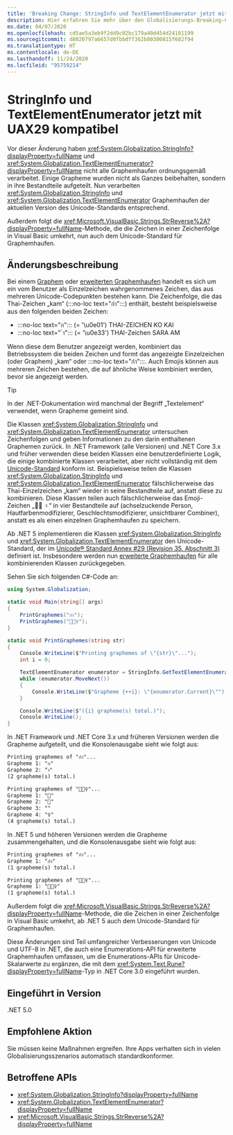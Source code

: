 ```yaml
---
title: 'Breaking Change: StringInfo und TextElementEnumerator jetzt mit UAX29 kompatibel'
description: Hier erfahren Sie mehr über den Globalisierungs-Breaking-Change in .NET 5.0, bei dem StringInfo und TextElementEnumerator die Graphemcluster gemäß der aktuellen Version des Unicode-Standards verarbeiten.
ms.date: 04/07/2020
ms.openlocfilehash: cd5ae5a3eb9f2dd9c02bc179a40d454d24101199
ms.sourcegitcommit: d8020797a6657d0fbbdff362b80300815f682f94
ms.translationtype: HT
ms.contentlocale: de-DE
ms.lasthandoff: 11/24/2020
ms.locfileid: "95759214"
---
```

# <a name="stringinfo-and-textelementenumerator-are-now-uax29-compliant"></a>StringInfo und TextElementEnumerator jetzt mit UAX29 kompatibel

Vor dieser Änderung haben <xref:System.Globalization.StringInfo?displayProperty=fullName> und <xref:System.Globalization.TextElementEnumerator?displayProperty=fullName> nicht alle Graphemhaufen ordnungsgemäß verarbeitet. Einige Grapheme wurden nicht als Ganzes beibehalten, sondern in ihre Bestandteile aufgeteilt. Nun verarbeiten <xref:System.Globalization.StringInfo> und <xref:System.Globalization.TextElementEnumerator> Graphemhaufen der aktuellen Version des Unicode-Standards entsprechend.

Außerdem folgt die <xref:Microsoft.VisualBasic.Strings.StrReverse%2A?displayProperty=fullName>-Methode, die die Zeichen in einer Zeichenfolge in Visual Basic umkehrt, nun auch dem Unicode-Standard für Graphemhaufen.

## <a name="change-description"></a>Änderungsbeschreibung

Bei einem [Graphem](https://www.unicode.org/glossary/#grapheme) oder [erweiterten Graphemhaufen](https://www.unicode.org/glossary/#extended_grapheme_cluster) handelt es sich um ein vom Benutzer als Einzelzeichen wahrgenommenes Zeichen, das aus mehreren Unicode-Codepunkten bestehen kann. Die Zeichenfolge, die das Thai-Zeichen „kam“ (:::no-loc text="กำ":::) enthält, besteht beispielsweise aus den folgenden beiden Zeichen:

- :::no-loc text="ก"::: (= '\u0e01') THAI-ZEICHEN KO KAI
- :::no-loc text=" ำ"::: (= '\u0e33') THAI-Zeichen SARA AM

Wenn diese dem Benutzer angezeigt werden, kombiniert das Betriebssystem die beiden Zeichen und formt das angezeigte Einzelzeichen (oder Graphem) „kam“ oder :::no-loc text="กำ":::. Auch Emojis können aus mehreren Zeichen bestehen, die auf ähnliche Weise kombiniert werden, bevor sie angezeigt werden.

> [!TIP]
> In der .NET-Dokumentation wird manchmal der Begriff „Textelement“ verwendet, wenn Grapheme gemeint sind.

Die Klassen <xref:System.Globalization.StringInfo> und <xref:System.Globalization.TextElementEnumerator> untersuchen Zeichenfolgen und geben Informationen zu den darin enthaltenen Graphemen zurück. In .NET Framework (alle Versionen) und .NET Core 3.x und früher verwenden diese beiden Klassen eine benutzerdefinierte Logik, die einige kombinierte Klassen verarbeitet, aber nicht vollständig mit dem [Unicode-Standard](https://www.unicode.org/reports/tr29/tr29-35.html#Grapheme_Cluster_Boundaries) konform ist. Beispielsweise teilen die Klassen <xref:System.Globalization.StringInfo> und <xref:System.Globalization.TextElementEnumerator> fälschlicherweise das Thai-Einzelzeichen „kam“ wieder in seine Bestandteile auf, anstatt diese zu kombinieren. Diese Klassen teilen auch fälschlicherweise das Emoji-Zeichen „🤷🏽 ♀️“ in vier Bestandteile auf (achselzuckende Person, Hautfarbenmodifizierer, Geschlechtsmodifizierer, unsichtbarer Combiner), anstatt es als einen einzelnen Graphemhaufen zu speichern.

Ab .NET 5 implementieren die Klassen <xref:System.Globalization.StringInfo> und <xref:System.Globalization.TextElementEnumerator> den Unicode-Standard, der im [Unicode® Standard Annex \#29 (Revision 35, Abschnitt 3)](https://www.unicode.org/reports/tr29/tr29-35.html) definiert ist. Insbesondere werden nun [erweiterte Graphemhaufen](https://www.unicode.org/glossary/#extended_grapheme_cluster) für alle kombinierenden Klassen zurückgegeben.

Sehen Sie sich folgenden C#-Code an:

```csharp
using System.Globalization;

static void Main(string[] args)
{
    PrintGraphemes("กำ");
    PrintGraphemes("🤷🏽‍♀️");
}

static void PrintGraphemes(string str)
{
    Console.WriteLine($"Printing graphemes of \"{str}\"...");
    int i = 0;

    TextElementEnumerator enumerator = StringInfo.GetTextElementEnumerator(str);
    while (enumerator.MoveNext())
    {
        Console.WriteLine($"Grapheme {++i}: \"{enumerator.Current}\"");
    }

    Console.WriteLine($"({i} grapheme(s) total.)");
    Console.WriteLine();
}
```

In .NET Framework und .NET Core 3.x und früheren Versionen werden die Grapheme aufgeteilt, und die Konsolenausgabe sieht wie folgt aus:

```txt
Printing graphemes of "กำ"...
Grapheme 1: "ก"
Grapheme 2: "ำ"
(2 grapheme(s) total.)

Printing graphemes of "🤷🏽‍♀️"...
Grapheme 1: "🤷"
Grapheme 2: "🏽"
Grapheme 3: "‍"
Grapheme 4: "♀️"
(4 grapheme(s) total.)
```

In .NET 5 und höheren Versionen werden die Grapheme zusammengehalten, und die Konsolenausgabe sieht wie folgt aus:

```txt
Printing graphemes of "กำ"...
Grapheme 1: "กำ"
(1 grapheme(s) total.)

Printing graphemes of "🤷🏽‍♀️"...
Grapheme 1: "🤷🏽‍♀️"
(1 grapheme(s) total.)
```

Außerdem folgt die <xref:Microsoft.VisualBasic.Strings.StrReverse%2A?displayProperty=fullName>-Methode, die die Zeichen in einer Zeichenfolge in Visual Basic umkehrt, ab .NET 5 auch dem Unicode-Standard für Graphemhaufen.

Diese Änderungen sind Teil umfangreicher Verbesserungen von Unicode und UTF-8 in .NET, die auch eine Enumerations-API für erweiterte Graphemhaufen umfassen, um die Enumerations-APIs für Unicode-Skalarwerte zu ergänzen, die mit dem <xref:System.Text.Rune?displayProperty=fullName>-Typ in .NET Core 3.0 eingeführt wurden.

## <a name="version-introduced"></a>Eingeführt in Version

.NET 5.0

## <a name="recommended-action"></a>Empfohlene Aktion

Sie müssen keine Maßnahmen ergreifen. Ihre Apps verhalten sich in vielen Globalisierungsszenarios automatisch standardkonformer.

## <a name="affected-apis"></a>Betroffene APIs

- <xref:System.Globalization.StringInfo?displayProperty=fullName>
- <xref:System.Globalization.TextElementEnumerator?displayProperty=fullName>
- <xref:Microsoft.VisualBasic.Strings.StrReverse%2A?displayProperty=fullName>

<!--

### Affected APIs

- `T:System.Globalization.StringInfo`
- `T:System.Globalization.TextElementEnumerator`
- `Overload:Microsoft.VisualBasic.Strings.StrReverse`

### Category

Globalization

-->
